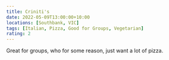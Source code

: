 ```yaml
---
title: Criniti's
date: 2022-05-09T13:00:00+10:00
locations: [Southbank, VIC]
tags: [Italian, Pizza, Good for Groups, Vegetarian]
rating: 2
---
```


Great for groups, who for some reason, just want a lot of pizza.